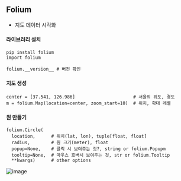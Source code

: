 ## Folium
- 지도 데이터 시각화

#### 라이브러리 설치
```
pip install folium
import folium

folium.__version__ # 버전 확인
```

#### 지도 생성
```
center = [37.541, 126.986]                      # 서울의 위도, 경도
m = folium.Map(location=center, zoom_start=10)  # 위치, 확대 레벨
```

#### 원 만들기
```
folium.Circle(
  location,      # 위치(lat, lon), tuple[float, float]
  radius,        # 원 크기(meter), float
  popup=None,    # 클릭 시 보여주는 것?, string or folium.Popupm
  tooltip=None,  # 마우스 호버시 보여주는 것, str or folium.Tooltip
  **kwargs)      # other options
```
![image](https://user-images.githubusercontent.com/68420164/131621285-e2c90393-8649-4811-865e-a46220ee9d45.png)
